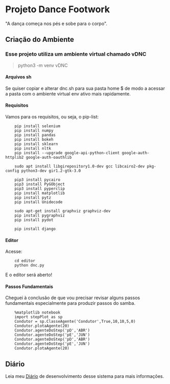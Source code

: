 # Projeto Dance Footwork

"A dança começa nos pés e sobe para o corpo".


## Criação do Ambiente

### Esse projeto utiliza um ambiente virtual chamado vDNC

> python3 -m venv vDNC

#### Arquivos sh
Se quiser copiar e alterar dnc.sh para sua pasta home $ de modo a acessar a pasta com o ambiente virtual env ativo mais rapidamente.

#### Requisitos

Vamos para os requisitos, ou seja, o pip-list:

		pip install selenium
		pip install numpy
		pip install pandas
		pip install bokeh
		pip install sklearn
		pip install nltk
		pip install --upgrade google-api-python-client google-auth-httplib2 google-auth-oauthlib

		sudo apt install libgirepository1.0-dev gcc libcairo2-dev pkg-config python3-dev gir1.2-gtk-3.0 

		pip3 install pycairo
		pip3 install PyGObject
		pip3 install pyperclip
		pip install matplotlib
		pip install pytz
		pip install Unidecode

		sudo apt-get install graphviz graphviz-dev
		pip install pygraphviz
		pip install pydot
		
		pip install django

#### Editor

Acesse:

        cd editor
        python dnc.py

E o editor será aberto!


#### Passos Fundamentais

Cheguei à conclusão de que vou precisar revisar alguns passos fundamentais
especialmente para produzir passos do samba.


        %matplotlib notebook
        import stepPlot as sp
        Condutor = sp.ClasseAgente('Condutor',True,10,10,5,0)
        Condutor.plotaAgente(20)
        Condutor.agenteDoStep('pD','ABR')
        Condutor.agenteDoStep('pE','JUN')
        Condutor.agenteDoStep('pD','ABR')
        Condutor.agenteDoStep('pE','JUN')
        Condutor.plotaAgente(20)

## Diário

Leia meu [Diário](diario-dnc.md) de desenvolvimento desse sistema para mais informações.


